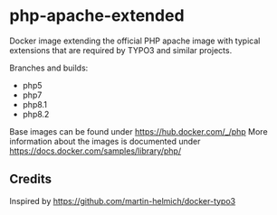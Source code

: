 # php-apache-extended

Docker image extending the official PHP apache image with typical extensions that are required by TYPO3 and similar projects.

Branches and builds:
* php5
* php7
* php8.1
* php8.2

Base images can be found under https://hub.docker.com/_/php
More information about the images is documented under https://docs.docker.com/samples/library/php/

## Credits

Inspired by https://github.com/martin-helmich/docker-typo3
